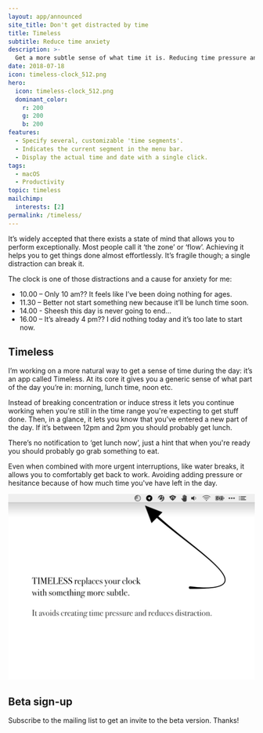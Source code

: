 ```yaml
---
layout: app/announced
site_title: Don't get distracted by time
title: Timeless
subtitle: Reduce time anxiety
description: >-
  Get a more subtle sense of what time it is. Reducing time pressure and distraction.
date: 2018-07-18
icon: timeless-clock_512.png
hero: 
  icon: timeless-clock_512.png
  dominant_color: 
    r: 200
    g: 200
    b: 200
features:
  - Specify several, customizable 'time segments'.
  - Indicates the current segment in the menu bar.
  - Display the actual time and date with a single click.
tags:
  - macOS
  - Productivity
topic: timeless
mailchimp: 
  interests: [2]
permalink: /timeless/
---
```


It’s widely accepted that there exists a state of mind that allows you to perform exceptionally. Most people call it ‘the zone’ or ‘flow’. Achieving it helps you to get things done almost effortlessly. It’s fragile though; a single distraction can break it.

The clock is one of those distractions and a cause for anxiety for me:

* 10.00 – Only 10 am?? It feels like I’ve been doing nothing for ages.
* 11.30 – Better not start something new because it’ll be lunch time soon.
* 14.00 - Sheesh this day is never going to end…
* 16.00 – It’s already 4 pm?? I did nothing today and it’s too late to start now.

## Timeless

I’m working on a more natural way to get a sense of time during the day: it’s an app called Timeless. At its core it gives you a generic sense of what part of the day you’re in: morning, lunch time, noon etc.

Instead of breaking concentration or induce stress it lets you continue working when you're still in the time range you're expecting to get stuff done. Then, in a glance, it lets you know that you’ve entered a new part of the day. If it’s between 12pm and 2pm you should probably get lunch. 

There’s no notification to ‘get lunch now’, just a hint that when you're ready you should probably go grab something to eat.

Even when combined with more urgent interruptions, like water breaks, it allows you to comfortably get back to work. Avoiding adding pressure or hesitance because of how much time you've have left in the day.

![A screenshot of Timeless menu bar icon](/assets/img/app/timeless-Promise@2x.jpg)

## Beta sign-up

Subscribe to the mailing list to get an invite to the beta version. Thanks!
